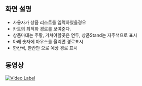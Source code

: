 ## 화면 설명
- 사용자가 상품 리스트를 입력하였을경우
- 카트의 최적화 경로를 보여준다.
- 상품마대는 주황, 거쳐야할곳은 연두, 상품Stand는 자주색으로 표시 
- 아래 숫자에 마우스를 올리면 경로표시
- 한칸씩, 한칸만 으로 예상 경로 표시


## 동영상

[![Video Label](https://i9.ytimg.com/vi/HMvhI344gSo/mq2.jpg?sqp=CJi91ZUG&rs=AOn4CLBnoBHmxPY2Ft4LSK-Vkd53v1uiKw)](https://youtu.be/HMvhI344gSo)


